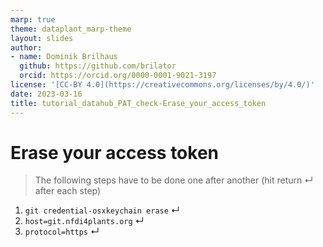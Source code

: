 ```yaml
---
marp: true
theme: dataplant_marp-theme
layout: slides
author:
- name: Dominik Brilhaus
  github: https://github.com/brilator
  orcid: https://orcid.org/0000-0001-9021-3197
license: '[CC-BY 4.0](https://creativecommons.org/licenses/by/4.0/)'
date: 2023-03-16
title: tutorial_datahub_PAT_check-Erase_your_access_token
---
```


# Erase your access token

> The following steps have to be done one after another (hit return &#8629; after each step)

1. `git credential-osxkeychain erase` &#8629;
2. `host=git.nfdi4plants.org`  &#8629;
3. `protocol=https` &#8629;
